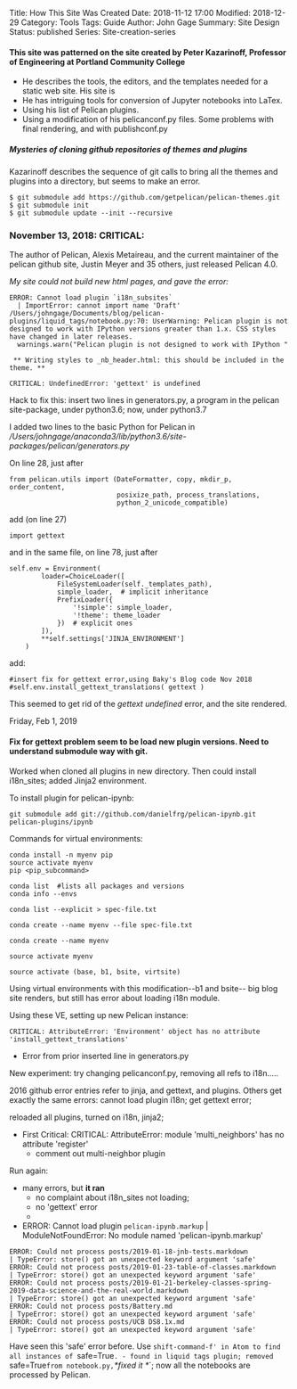 Title: How This Site Was Created
Date: 2018-11-12 17:00
Modified: 2018-12-29
Category: Tools
Tags: Guide
Author: John Gage
Summary: Site Design
Status: published
Series: Site-creation-series


#### This site was patterned on the site created by Peter Kazarinoff, Professor of Engineering at Portland Community College ##

- He describes the tools, the editors, and the templates needed for a static web site. His site is
- He has intriguing tools for conversion of Jupyter notebooks into LaTex.
- Using his list of Pelican plugins.
- Using a modification of his pelicanconf.py files.  Some problems with final rendering, and with publishconf.py

##### Mysteries of cloning github repositories of themes and plugins

Kazarinoff describes the sequence of git calls to bring all the themes and plugins into a directory, but seems to make an error.

```
$ git submodule add https://github.com/getpelican/pelican-themes.git
$ git submodule init
$ git submodule update --init --recursive
```




### November 13, 2018: CRITICAL:  ###

The author of Pelican, Alexis Metaireau, and the current maintainer of the pelican github site, Justin Meyer and 35 others, just released Pelican 4.0.

*My site could not build new html pages, and gave the error:*


```
ERROR: Cannot load plugin `i18n_subsites`
  | ImportError: cannot import name 'Draft'
/Users/johngage/Documents/blog/pelican-plugins/liquid_tags/notebook.py:70: UserWarning: Pelican plugin is not designed to work with IPython versions greater than 1.x. CSS styles have changed in later releases.
  warnings.warn("Pelican plugin is not designed to work with IPython "

 ** Writing styles to _nb_header.html: this should be included in the theme. **

CRITICAL: UndefinedError: 'gettext' is undefined

```
Hack to fix this: insert two lines in generators.py, a program in the pelican site-package, under python3.6; now, under python3.7

I added two lines to the basic Python for Pelican in  */Users/johngage/anaconda3/lib/python3.6/site-packages/pelican/generators.py*

On line 28, just after


```
from pelican.utils import (DateFormatter, copy, mkdir_p, order_content,
                           posixize_path, process_translations,
                           python_2_unicode_compatible)
```

add (on line 27)


```
import gettext
```



and in the same file, on line 78, just after



```
self.env = Environment(
        loader=ChoiceLoader([
            FileSystemLoader(self._templates_path),
            simple_loader,  # implicit inheritance
            PrefixLoader({
                '!simple': simple_loader,
                '!theme': theme_loader
            })  # explicit ones
        ]),
        **self.settings['JINJA_ENVIRONMENT']
    )
```

add:


```
#insert fix for gettext error,using Baky's Blog code Nov 2018
#self.env.install_gettext_translations( gettext )

```


This seemed to get rid of the *gettext undefined* error, and the site rendered.

Friday, Feb 1, 2019

#### Fix for gettext problem seem to be load new plugin versions.  Need to understand submodule way with git.

Worked when cloned all plugins in new directory.  Then could install i18n_sites; added Jinja2 environment.

To install plugin for pelican-ipynb:
```
git submodule add git://github.com/danielfrg/pelican-ipynb.git pelican-plugins/ipynb
```


Commands for virtual environments:

```
conda install -n myenv pip
source activate myenv
pip <pip_subcommand>
```

```
conda list  #lists all packages and versions
conda info --envs
```
```
conda list --explicit > spec-file.txt

```
```
conda create --name myenv --file spec-file.txt

```
```
conda create --name myenv

```
```
source activate myenv
```

```
source activate (base, b1, bsite, virtsite)
```

Using virtual environments with this modification--b1 and bsite--
big blog site renders, but still has error about loading i18n module.

Using these VE, setting up new Pelican instance:

```CRITICAL: AttributeError: 'Environment' object has no attribute 'install_gettext_translations'```
  - Error from prior inserted line in generators.py

New experiment: try changing pelicanconf.py, removing all refs to i18n.....

2016 github error entries refer to jinja, and gettext, and plugins.  Others get exactly the same errors: cannot load plugin i18n; get gettext error;

reloaded all plugins, turned on i18n, jinja2;
- First Critical: CRITICAL: AttributeError: module 'multi_neighbors' has no attribute 'register'
  - comment out multi-neighbor plugin

Run again:
  - many errors, but **it ran**
    - no complaint about i18n_sites not loading;
    - no 'gettext' error
    -
  - ERROR: Cannot load plugin `pelican-ipynb.markup`
  | ModuleNotFoundError: No module named 'pelican-ipynb.markup'
  ```
  ERROR: Could not process posts/2019-01-18-jnb-tests.markdown
  | TypeError: store() got an unexpected keyword argument 'safe'
ERROR: Could not process posts/2019-01-23-table-of-classes.markdown
  | TypeError: store() got an unexpected keyword argument 'safe'
ERROR: Could not process posts/2019-01-21-berkeley-classes-spring-2019-data-science-and-the-real-world.markdown
  | TypeError: store() got an unexpected keyword argument 'safe'
ERROR: Could not process posts/Battery.md
  | TypeError: store() got an unexpected keyword argument 'safe'
ERROR: Could not process posts/UCB DS8.1x.md
  | TypeError: store() got an unexpected keyword argument 'safe'
  ```

  Have seen this 'safe' error before.  Use `shift-command-f' in Atom to find all instances of `safe=True`.
    - found in liquid tags plugin; removed `safe=True` from notebook.py, `_*fixed it *_`; now all the notebooks are processed by Pelican.
